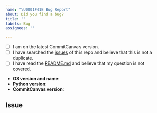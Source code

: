 ```yaml
---
name: "\U0001F41E Bug Report"
about: Did you find a bug?
title: ''
labels: Bug
assignees: ''

---
```


<!--
  Before submitting the issue please check the boxes below
-->

<!-- Checked checkbox should look like this: [x] -->
- [ ] I am on the latest CommitCanvas version.
- [ ] I have searched the [issues](https://github.com/CommittedTeam/CommitCanvas/issues) of this repo and believe that this is not a duplicate.
- [ ] I have read the [README.md](https://github.com/CommittedTeam/CommitCanvas) and believe that my question is not covered.

<!--
  Please provide us with the following infomation to help us handle the issue.
-->

- **OS version and name**: <!-- Replace with version + name -->
- **Python version**: <!-- Replace with version -->
- **CommitCanvas version**: <!-- Replace with version -->

## Issue
<!-- Now feel free to write your issue, but please be descriptive! Thank you🙌 ❤️ -->